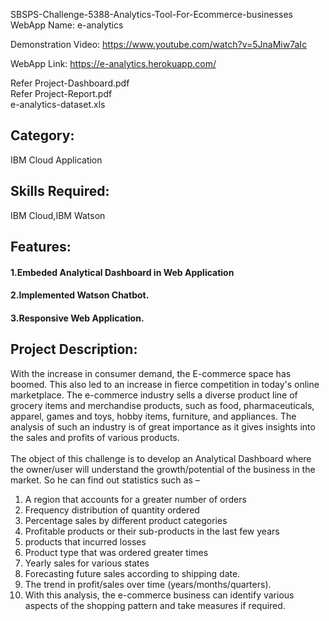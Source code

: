 SBSPS-Challenge-5388-Analytics-Tool-For-Ecommerce-businesses
WebApp Name: e-analytics

Demonstration Video:
https://www.youtube.com/watch?v=5JnaMiw7aIc

WebApp Link:
https://e-analytics.herokuapp.com/

Refer Project-Dashboard.pdf<br>
Refer Project-Report.pdf<br>
e-analytics-dataset.xls

## Category:
IBM Cloud Application

## Skills Required:
IBM Cloud,IBM Watson

## Features:
#### 1.Embeded Analytical Dashboard in  Web Application
#### 2.Implemented Watson Chatbot.
#### 3.Responsive Web Application.

## Project Description:

With the increase in consumer demand, the E-commerce space has boomed. This also led to an increase in fierce competition in today's online marketplace. The e-commerce industry sells a diverse product line of grocery items and merchandise products, such as food, pharmaceuticals, apparel, games and toys, hobby items, furniture, and appliances. The analysis of such an industry is of great importance as it gives insights into the sales and profits of various products.<br><br>
The object of this challenge is to develop an Analytical Dashboard where the owner/user will understand the growth/potential of the business in the market. So he can find out statistics such as –  <br>

1. A region that accounts for a greater number of orders  <br>
2. Frequency distribution of quantity ordered  <br>
3. Percentage sales by different product categories <br>
4. Profitable products or their sub-products in the last few years <br>
5. products  that incurred losses<br>
6. Product type that was ordered greater times <br>
7. Yearly sales for various states<br>
8. Forecasting future sales according to shipping date.<br>
9. The trend in profit/sales over time (years/months/quarters).<br>
10. With this analysis, the e-commerce business can identify various aspects of the shopping pattern and take measures if required.
